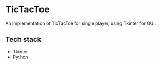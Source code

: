 # TicTacToe

An implementation of TicTacToe for single player, using Tkinter for GUI.

## Tech stack
- Tkinter
- Python
